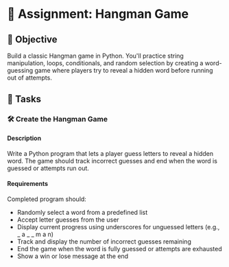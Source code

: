 

# 📘 Assignment: Hangman Game

## 🎯 Objective

Build a classic Hangman game in Python. You'll practice string manipulation, loops, conditionals, and random selection by creating a word-guessing game where players try to reveal a hidden word before running out of attempts.

## 📝 Tasks

### 🛠️	Create the Hangman Game

#### Description
Write a Python program that lets a player guess letters to reveal a hidden word. The game should track incorrect guesses and end when the word is guessed or attempts run out.

#### Requirements
Completed program should:

- Randomly select a word from a predefined list
- Accept letter guesses from the user
- Display current progress using underscores for unguessed letters (e.g., _ a _ _ m a n)
- Track and display the number of incorrect guesses remaining
- End the game when the word is fully guessed or attempts are exhausted
- Show a win or lose message at the end
